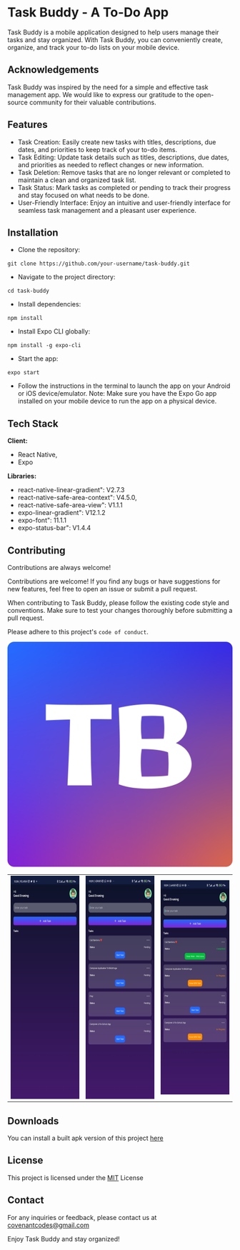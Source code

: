 
# Task Buddy - A To-Do App

Task Buddy is a mobile application designed to help users manage their tasks and stay organized. With Task Buddy, you can conveniently create, organize, and track your to-do lists on your mobile device.


## Acknowledgements

Task Buddy was inspired by the need for a simple and effective task management app.
We would like to express our gratitude to the open-source community for their valuable contributions.


## Features
- Task Creation: Easily create new tasks with titles, descriptions, due dates, and priorities to keep track of your to-do items.
- Task Editing: Update task details such as titles, descriptions, due dates, and priorities as needed to reflect changes or new information.
- Task Deletion: Remove tasks that are no longer relevant or completed to maintain a clean and organized task list.
- Task Status: Mark tasks as completed or pending to track their progress and stay focused on what needs to be done.
- User-Friendly Interface: Enjoy an intuitive and user-friendly interface for seamless task management and a pleasant user experience.



## Installation
    
- Clone the repository: 
```
git clone https://github.com/your-username/task-buddy.git
```
- Navigate to the project directory: 
```
cd task-buddy
```
- Install dependencies: 
```
npm install
```
- Install Expo CLI globally: 
```
npm install -g expo-cli
```
- Start the app: 
```
expo start
```
- Follow the instructions in the terminal to launch the app on your Android or iOS device/emulator.
Note: Make sure you have the Expo Go app installed on your mobile device to run the app on a physical device.
## Tech Stack

**Client:** 
- React Native,
-  Expo

**Libraries:** 
- react-native-linear-gradient": V2.7.3
- react-native-safe-area-context": V4.5.0,
- react-native-safe-area-view": V1.1.1
- expo-linear-gradient": V12.1.2
- expo-font": 11.1.1
- expo-status-bar": V1.4.4



## Contributing

Contributions are always welcome!

Contributions are welcome! If you find any bugs or have suggestions for new features, feel free to open an issue or submit a pull request.

When contributing to Task Buddy, please follow the existing code style and conventions. Make sure to test your changes thoroughly before submitting a pull request.

Please adhere to this project's `code of conduct`.


![Logo](./assets/icon.png)

<table>
  <tr>
    <td><img src="assets/Screenshot_2023-06-22-21-16-39-893_host.exp.exponent.jpg" width=210 height=500></td>
    <td><img src="assets/Screenshot_2023-06-22-21-19-57-089_host.exp.exponent.jpg" width=210 height=500></td>
    <td><img src="assets/Screenshot_2023-06-22-21-20-11-011_host.exp.exponent.jpg" width=210 height=480></td>
  </tr>
 </table>

 ## Downloads

You can install a built apk version of this project [here](https://expo.dev/accounts/potash/projects/To-Do-App/builds/2e309f6e-3cf8-4d16-a7bb-6e5e485a2a49)

## License
This project is licensed under the [MIT](https://choosealicense.com/licenses/mit/) License


## Contact

For any inquiries or feedback, please contact us at covenantcodes@gmail.com

Enjoy Task Buddy and stay organized!

